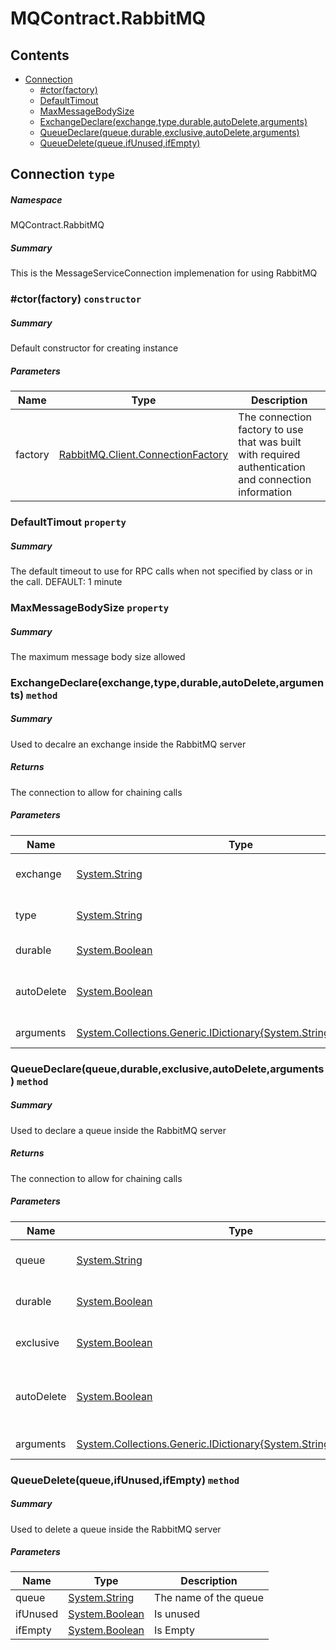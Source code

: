 <a name='assembly'></a>
# MQContract.RabbitMQ

## Contents

- [Connection](#T-MQContract-RabbitMQ-Connection 'MQContract.RabbitMQ.Connection')
  - [#ctor(factory)](#M-MQContract-RabbitMQ-Connection-#ctor-RabbitMQ-Client-ConnectionFactory- 'MQContract.RabbitMQ.Connection.#ctor(RabbitMQ.Client.ConnectionFactory)')
  - [DefaultTimout](#P-MQContract-RabbitMQ-Connection-DefaultTimout 'MQContract.RabbitMQ.Connection.DefaultTimout')
  - [MaxMessageBodySize](#P-MQContract-RabbitMQ-Connection-MaxMessageBodySize 'MQContract.RabbitMQ.Connection.MaxMessageBodySize')
  - [ExchangeDeclare(exchange,type,durable,autoDelete,arguments)](#M-MQContract-RabbitMQ-Connection-ExchangeDeclare-System-String,System-String,System-Boolean,System-Boolean,System-Collections-Generic-IDictionary{System-String,System-Object}- 'MQContract.RabbitMQ.Connection.ExchangeDeclare(System.String,System.String,System.Boolean,System.Boolean,System.Collections.Generic.IDictionary{System.String,System.Object})')
  - [QueueDeclare(queue,durable,exclusive,autoDelete,arguments)](#M-MQContract-RabbitMQ-Connection-QueueDeclare-System-String,System-Boolean,System-Boolean,System-Boolean,System-Collections-Generic-IDictionary{System-String,System-Object}- 'MQContract.RabbitMQ.Connection.QueueDeclare(System.String,System.Boolean,System.Boolean,System.Boolean,System.Collections.Generic.IDictionary{System.String,System.Object})')
  - [QueueDelete(queue,ifUnused,ifEmpty)](#M-MQContract-RabbitMQ-Connection-QueueDelete-System-String,System-Boolean,System-Boolean- 'MQContract.RabbitMQ.Connection.QueueDelete(System.String,System.Boolean,System.Boolean)')

<a name='T-MQContract-RabbitMQ-Connection'></a>
## Connection `type`

##### Namespace

MQContract.RabbitMQ

##### Summary

This is the MessageServiceConnection implemenation for using RabbitMQ

<a name='M-MQContract-RabbitMQ-Connection-#ctor-RabbitMQ-Client-ConnectionFactory-'></a>
### #ctor(factory) `constructor`

##### Summary

Default constructor for creating instance

##### Parameters

| Name | Type | Description |
| ---- | ---- | ----------- |
| factory | [RabbitMQ.Client.ConnectionFactory](#T-RabbitMQ-Client-ConnectionFactory 'RabbitMQ.Client.ConnectionFactory') | The connection factory to use that was built with required authentication and connection information |

<a name='P-MQContract-RabbitMQ-Connection-DefaultTimout'></a>
### DefaultTimout `property`

##### Summary

The default timeout to use for RPC calls when not specified by class or in the call.
DEFAULT: 1 minute

<a name='P-MQContract-RabbitMQ-Connection-MaxMessageBodySize'></a>
### MaxMessageBodySize `property`

##### Summary

The maximum message body size allowed

<a name='M-MQContract-RabbitMQ-Connection-ExchangeDeclare-System-String,System-String,System-Boolean,System-Boolean,System-Collections-Generic-IDictionary{System-String,System-Object}-'></a>
### ExchangeDeclare(exchange,type,durable,autoDelete,arguments) `method`

##### Summary

Used to decalre an exchange inside the RabbitMQ server

##### Returns

The connection to allow for chaining calls

##### Parameters

| Name | Type | Description |
| ---- | ---- | ----------- |
| exchange | [System.String](http://msdn.microsoft.com/query/dev14.query?appId=Dev14IDEF1&l=EN-US&k=k:System.String 'System.String') | The name of the exchange |
| type | [System.String](http://msdn.microsoft.com/query/dev14.query?appId=Dev14IDEF1&l=EN-US&k=k:System.String 'System.String') | The type of the exchange |
| durable | [System.Boolean](http://msdn.microsoft.com/query/dev14.query?appId=Dev14IDEF1&l=EN-US&k=k:System.Boolean 'System.Boolean') | Is this durable |
| autoDelete | [System.Boolean](http://msdn.microsoft.com/query/dev14.query?appId=Dev14IDEF1&l=EN-US&k=k:System.Boolean 'System.Boolean') | Auto Delete when connection closed |
| arguments | [System.Collections.Generic.IDictionary{System.String,System.Object}](http://msdn.microsoft.com/query/dev14.query?appId=Dev14IDEF1&l=EN-US&k=k:System.Collections.Generic.IDictionary 'System.Collections.Generic.IDictionary{System.String,System.Object}') | Additional arguements |

<a name='M-MQContract-RabbitMQ-Connection-QueueDeclare-System-String,System-Boolean,System-Boolean,System-Boolean,System-Collections-Generic-IDictionary{System-String,System-Object}-'></a>
### QueueDeclare(queue,durable,exclusive,autoDelete,arguments) `method`

##### Summary

Used to declare a queue inside the RabbitMQ server

##### Returns

The connection to allow for chaining calls

##### Parameters

| Name | Type | Description |
| ---- | ---- | ----------- |
| queue | [System.String](http://msdn.microsoft.com/query/dev14.query?appId=Dev14IDEF1&l=EN-US&k=k:System.String 'System.String') | The name of the queue |
| durable | [System.Boolean](http://msdn.microsoft.com/query/dev14.query?appId=Dev14IDEF1&l=EN-US&k=k:System.Boolean 'System.Boolean') | Is this queue durable |
| exclusive | [System.Boolean](http://msdn.microsoft.com/query/dev14.query?appId=Dev14IDEF1&l=EN-US&k=k:System.Boolean 'System.Boolean') | Is this queue exclusive |
| autoDelete | [System.Boolean](http://msdn.microsoft.com/query/dev14.query?appId=Dev14IDEF1&l=EN-US&k=k:System.Boolean 'System.Boolean') | Auto Delete queue when connection closed |
| arguments | [System.Collections.Generic.IDictionary{System.String,System.Object}](http://msdn.microsoft.com/query/dev14.query?appId=Dev14IDEF1&l=EN-US&k=k:System.Collections.Generic.IDictionary 'System.Collections.Generic.IDictionary{System.String,System.Object}') | Additional arguements |

<a name='M-MQContract-RabbitMQ-Connection-QueueDelete-System-String,System-Boolean,System-Boolean-'></a>
### QueueDelete(queue,ifUnused,ifEmpty) `method`

##### Summary

Used to delete a queue inside the RabbitMQ server

##### Parameters

| Name | Type | Description |
| ---- | ---- | ----------- |
| queue | [System.String](http://msdn.microsoft.com/query/dev14.query?appId=Dev14IDEF1&l=EN-US&k=k:System.String 'System.String') | The name of the queue |
| ifUnused | [System.Boolean](http://msdn.microsoft.com/query/dev14.query?appId=Dev14IDEF1&l=EN-US&k=k:System.Boolean 'System.Boolean') | Is unused |
| ifEmpty | [System.Boolean](http://msdn.microsoft.com/query/dev14.query?appId=Dev14IDEF1&l=EN-US&k=k:System.Boolean 'System.Boolean') | Is Empty |
